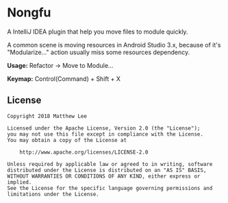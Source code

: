 Nongfu
===

A IntelliJ IDEA plugin that help you move files to module quickly. 

A common scene is moving resources in Android Studio 3.x, because of it's "Modularize..." action usually miss some resources dependency.

**Usage:** Refactor → Move to Module...

**Keymap:** Control(Command) + Shift + X

## License

    Copyright 2018 Matthew Lee

    Licensed under the Apache License, Version 2.0 (the "License");
    you may not use this file except in compliance with the License.
    You may obtain a copy of the License at

        http://www.apache.org/licenses/LICENSE-2.0

    Unless required by applicable law or agreed to in writing, software
    distributed under the License is distributed on an "AS IS" BASIS,
    WITHOUT WARRANTIES OR CONDITIONS OF ANY KIND, either express or implied.
    See the License for the specific language governing permissions and
    limitations under the License.
